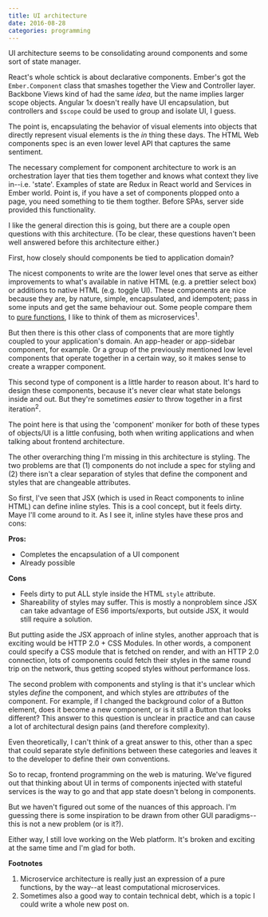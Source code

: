 ```yaml
---
title: UI architecture
date: 2016-08-28
categories: programming
---
```


UI architecture seems to be consolidating around components
and some sort of state manager.

React's whole schtick is about declarative components.
Ember's got the `Ember.Component` class that smashes together the View
and Controller layer. Backbone Views kind of had the same _idea_,
but the name implies larger scope objects. Angular 1x doesn't
really have UI encapsulation, but controllers and `$scope` could
be used to group and isolate UI, I guess.

The point is, encapsulating the behavior of visual elements
into objects that directly represent visual elements is
the _in_ thing these days. The HTML Web components spec
is an even lower level API that captures the same sentiment.

The necessary complement for component architecture to work
is an orchestration layer that ties them together and knows
what context they live in--i.e. 'state'. Examples of state are
Redux in React world and Services in Ember world. Point is,
if you have a set of components plopped onto a page, you need
something to tie them togther. Before SPAs, server side provided
this functionality.

I like the general direction this is going, but there are a couple
open questions with this architecture. (To be clear, these questions
haven't been well answered before this architecture either.)

First, how closely should components be tied to application domain?

The nicest components to write are the lower level ones that serve
as either improvements to what's available in native HTML (e.g.
a prettier select box) or additions to native HTML (e.g. toggle
UI). These components are nice because they are, by nature, simple,
encapsulated, and idempotent; pass in some inputs and get the same
behaviour out. Some people compare them to [pure functions][1], I
like to think of them as microservices<sup>1</sup>.

But then there is this other class of components that are
more tightly coupled to your application's domain. An app-header
or app-sidebar component, for example. Or a group of the
previously mentioned low level components that operate together
in a certain way, so it makes sense to create a wrapper component.

This second type of component is a little harder to reason about.
It's hard to design these components, because it's never clear
what state belongs inside and out. But they're sometimes _easier_
to throw together in a first iteration<sup>2</sup>.

The point here is that using the 'component' moniker for both of
these types of objects/UI is a little confusing, both when writing
applications and when talking about frontend architecture.

The other overarching thing I'm missing in this architecture is
styling. The two problems are that (1) components do not include
a spec for styling and (2) there isn't a clear separation of
styles that define the component and styles that are changeable
attributes.

So first, I've seen that JSX (which is used in React components to
inline HTML) can define inline styles. This is a cool concept,
but it feels dirty. Maye I'll come around to it. As I see it,
inline styles have these pros and cons:

**Pros:**

- Completes the encapsulation of a UI component
- Already possible

**Cons**

- Feels dirty to put ALL style inside the HTML `style` attribute.
- Shareability of styles may suffer. This is mostly a nonproblem
since JSX can take advantage of ES6 imports/exports, but outside
JSX, it would still require a solution.

But putting aside the JSX approach of inline styles, another approach
that is exciting would be HTTP 2.0 + CSS Modules. In other words,
a component could specify a CSS module that is fetched on render,
and with an HTTP 2.0 connection, lots of components could fetch
their styles in the same round trip on the network, thus getting
scoped styles without performance loss.


The second problem with components and styling is that it's unclear
which styles _define_ the component, and which styles are _attributes_
of the component. For example, if I changed the background color of
a Button element, does it become a new component, or is it still
a Button that looks different? This answer to this question is
unclear in practice and can cause a lot of architectural design
pains (and therefore complexity).

Even theoretically, I can't think of a great answer to this, other
than a spec that could separate style definitions between these
categories and leaves it to the developer to define their own
conventions.

So to recap, frontend programming on the web is maturing. We've figured
out that thinking about UI in terms of components injected with stateful
services is the way to go and that app state doesn't belong in components.

But we haven't figured out some of the nuances of this approach.
I'm guessing there is some inspiration to be drawn from other GUI
paradigms--this is not a new problem (or is it?).

Either way, I still love working on the Web platform. It's broken
and exciting at the same time and I'm glad for both.

**Footnotes**

1. Microservice architecture is really just an expression of a
pure functions, by the way--at least computational microservices.
2. Sometimes also a good way to contain technical debt, which is
a topic I could write a whole new post on.

[1]: http://www.nicoespeon.com/en/2015/01/pure-functions-javascript/
